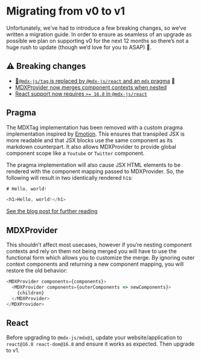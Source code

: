 # Migrating from v0 to v1

Unfortunately, we’ve had to introduce a few breaking changes, so we’ve written a migration guide.
In order to ensure as seamless of an upgrade as possible we plan on supporting v0 for the next
12 months so there’s not a huge rush to update (though we’d love for you to ASAP) 📆.

## ⚠️ Breaking changes

*   [🚨`@mdx-js/tag` is replaced by `@mdx-js/react` and an `mdx` pragma](#pragma) 🚨
*   [MDXProvider now merges component contexts when nested](#mdxprovider)
*   [React support now requires `>= 16.8` in `@mdx-js/react`](#react)

## Pragma

The MDXTag implementation has been removed with a custom pragma implementation inspired by
[Emotion](https://emotion.sh/docs/css-prop#jsx-pragma).
This ensures that transpiled JSX is more readable and that JSX blocks use the same component
as its markdown counterpart.
It also allows MDXProvider to provide global component scope like a `Youtube` or `Twitter`
component.

The pragma implementation will also cause JSX HTML elements to be rendered with the component
mapping passed to MDXProvider.
So, the following will result in two identically rendered `h1`s:

```js
# Hello, world!

<h1>Hello, world!</h1>
```

[See the blog post for further reading](https://mdxjs.com/blog/custom-pragma)

## MDXProvider

This shouldn’t affect most usecases, however if you’re nesting component contexts and rely on them not
being merged you will have to use the functional form which allows you to customize the merge.
By ignoring outer context components and returning a new component mapping, you will restore the old behavior:

```js
<MDXProvider components={components}>
  <MDXProvider components={outerComponents => newComponents}>
    {children}
  </MDXProvider>
</MDXProvider>
```

## React

Before upgrading to `@mdx-js/mdx@1`, update your website/application to `react@16.8 react-dom@16.8` and ensure it works as expected.  Then upgrade to v1.
